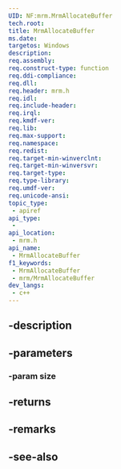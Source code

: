 ```yaml
---
UID: NF:mrm.MrmAllocateBuffer
tech.root: 
title: MrmAllocateBuffer
ms.date: 
targetos: Windows
description: 
req.assembly: 
req.construct-type: function
req.ddi-compliance: 
req.dll: 
req.header: mrm.h
req.idl: 
req.include-header: 
req.irql: 
req.kmdf-ver: 
req.lib: 
req.max-support: 
req.namespace: 
req.redist: 
req.target-min-winverclnt: 
req.target-min-winversvr: 
req.target-type: 
req.type-library: 
req.umdf-ver: 
req.unicode-ansi: 
topic_type:
 - apiref
api_type:
 - 
api_location:
 - mrm.h
api_name:
 - MrmAllocateBuffer
f1_keywords:
 - MrmAllocateBuffer
 - mrm/MrmAllocateBuffer
dev_langs:
 - c++
---
```


## -description

## -parameters

### -param size

## -returns

## -remarks

## -see-also

